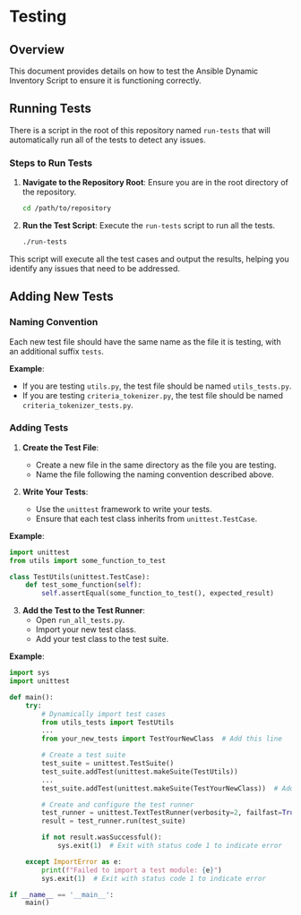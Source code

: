 # Testing

## Overview

This document provides details on how to test the Ansible Dynamic Inventory Script to ensure it is functioning correctly.

## Running Tests

There is a script in the root of this repository named `run-tests` that will automatically run all of the tests to detect any issues.

### Steps to Run Tests

1. **Navigate to the Repository Root**: Ensure you are in the root directory of the repository.
   
   ```sh
   cd /path/to/repository
   ```

2. **Run the Test Script**: Execute the `run-tests` script to run all the tests.
   
   ```sh
   ./run-tests
   ```

This script will execute all the test cases and output the results, helping you identify any issues that need to be addressed.

## Adding New Tests

### Naming Convention

Each new test file should have the same name as the file it is testing, with an additional suffix `tests`.

**Example**:
- If you are testing `utils.py`, the test file should be named `utils_tests.py`.
- If you are testing `criteria_tokenizer.py`, the test file should be named `criteria_tokenizer_tests.py`.

### Adding Tests

1. **Create the Test File**:
   - Create a new file in the same directory as the file you are testing.
   - Name the file following the naming convention described above.

2. **Write Your Tests**:
   - Use the `unittest` framework to write your tests.
   - Ensure that each test class inherits from `unittest.TestCase`.

**Example**:
```python
import unittest
from utils import some_function_to_test

class TestUtils(unittest.TestCase):
    def test_some_function(self):
        self.assertEqual(some_function_to_test(), expected_result)
```

3. **Add the Test to the Test Runner**:
   - Open `run_all_tests.py`.
   - Import your new test class.
   - Add your test class to the test suite.

**Example**:
```python
import sys
import unittest

def main():
    try:
        # Dynamically import test cases
        from utils_tests import TestUtils
        ...
        from your_new_tests import TestYourNewClass  # Add this line

        # Create a test suite
        test_suite = unittest.TestSuite()
        test_suite.addTest(unittest.makeSuite(TestUtils))
        ...
        test_suite.addTest(unittest.makeSuite(TestYourNewClass))  # Add this line

        # Create and configure the test runner
        test_runner = unittest.TextTestRunner(verbosity=2, failfast=True)
        result = test_runner.run(test_suite)

        if not result.wasSuccessful():
            sys.exit(1)  # Exit with status code 1 to indicate error

    except ImportError as e:
        print(f"Failed to import a test module: {e}")
        sys.exit(1)  # Exit with status code 1 to indicate error

if __name__ == '__main__':
    main()
```